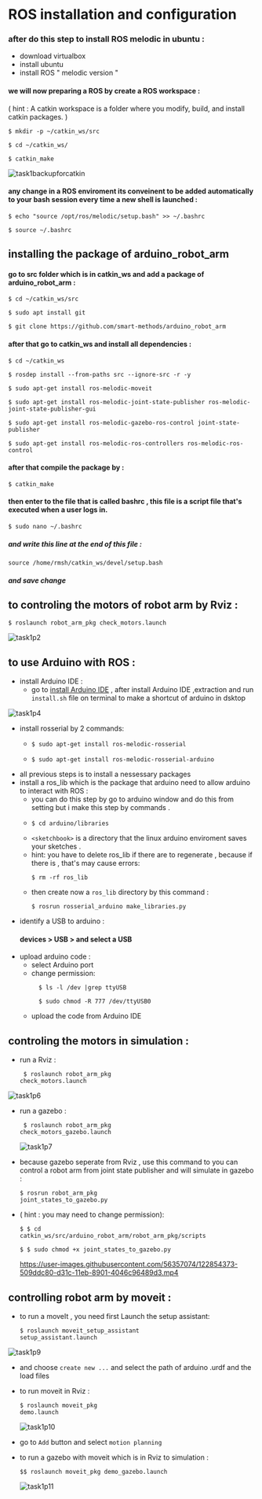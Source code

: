  # ROS installation and configuration

### after do this step to install ROS melodic in ubuntu : 
* download virtualbox 
* install ubuntu
* install ROS " melodic version " 


#### we will now preparing a ROS by create a ROS workspace : 
( hint : A catkin workspace is a folder where you modify, build, and install catkin packages. )
<p><code>$ mkdir -p ~/catkin_ws/src</code></p>
<p><code>$ cd ~/catkin_ws/</code></p>
<p><code>$ catkin_make</code></p>

![task1backupforcatkin](https://user-images.githubusercontent.com/56357074/122817274-6097cb00-d2e0-11eb-8f71-b7657a86be21.png)

#### any change in a ROS enviroment its conveinent to be added automatically to your bash session  every time a new shell is launched :

<p><code>$ echo "source /opt/ros/melodic/setup.bash" >> ~/.bashrc</code></p>
<p><code>$ source ~/.bashrc</code></p>

## installing the package of arduino_robot_arm 

####  go to src folder which is in catkin_ws and add a package of arduino_robot_arm :

<p><code>$ cd ~/catkin_ws/src</code></p>
<p><code>$ sudo apt install git</code></p>
<p><code>$ git clone https://github.com/smart-methods/arduino_robot_arm</code></p>

#### after that go to catkin_ws and install all dependencies :

<p><code>$ cd ~/catkin_ws</code></p>
<p><code>$ rosdep install --from-paths src --ignore-src -r -y</code></p>
<p><code>$ sudo apt-get install ros-melodic-moveit</code></p>
<p><code>$ sudo apt-get install ros-melodic-joint-state-publisher ros-melodic-joint-state-publisher-gui</code></p>
<p><code>$ sudo apt-get install ros-melodic-gazebo-ros-control joint-state-publisher</code></p>
<p><code>$ sudo apt-get install ros-melodic-ros-controllers ros-melodic-ros-control</code></p>

#### after that compile the package by :

<p><code>$ catkin_make</code></p>

#### then enter to the file that is called  bashrc , this file is a script file that's executed when a user logs in.

<p><code>$ sudo nano ~/.bashrc</code></p>

##### and write this line at the end of this file :

<p><code>source /home/rmsh/catkin_ws/devel/setup.bash</code></p>

##### and save change 

## to controling the motors of robot arm by Rviz : 

<p><code>$ roslaunch robot_arm_pkg check_motors.launch</code></p>

![task1p2](https://user-images.githubusercontent.com/56357074/122844100-90a79400-d309-11eb-870e-e1602bef5256.png)

## to use Arduino with ROS :

* install Arduino IDE :
  -  go to [install Arduino IDE](https://www.arduino.cc/en/software) , after install Arduino IDE ,extraction and run `install.sh` file on terminal to make a shortcut of arduino in dsktop


![task1p4](https://user-images.githubusercontent.com/56357074/122844631-be410d00-d30a-11eb-8ea0-d68c0c432193.png)

  -  install rosserial by 2 commands: 
     - <p><code>$ sudo apt-get install ros-melodic-rosserial</code></p>
     - <p><code>$ sudo apt-get install ros-melodic<distro>-rosserial-arduino</code></p>
  - all previous steps is to install a nessessary packages
  - install a ros_lib which is the package that arduino need to allow arduino to interact with ROS :
    - you can do this step by go to arduino window and do this from setting but i make this step by commands .
    - <p><code>$ cd arduino<sketchbook>/libraries</code></p>
    -  ` <sketchbook> ` is a directory that the linux arduino enviroment saves your sketches .
    - hint: you have to delete ros_lib if there are to regenerate , because if there is , that's may cause errors:
         <p><code>$ rm -rf ros_lib</code></p>
    - then create now a `ros_lib` directory by this command :
         <p><code>$ rosrun rosserial_arduino make_libraries.py</code></p>
 * identify a USB to arduino : 
      #### devices > USB > and select a USB
 * upload arduino code :
   - select Arduino port
   - change permission:
     <p><code>	$ ls -l /dev |grep ttyUSB</code></p>
     <p><code>	$ sudo chmod -R 777 /dev/ttyUSB0</code></p>
   - upload the code from Arduino IDE

     
## controling the motors in simulation : 
   * run a Rviz : 
          <p><code>	$ roslaunch robot_arm_pkg check_motors.launch</code></p>

![task1p6](https://user-images.githubusercontent.com/56357074/122854091-df5e2980-d31b-11eb-8205-5b2a09fda15b.png)



   * run a gazebo :
             <p><code>	$ roslaunch robot_arm_pkg check_motors_gazebo.launch</code></p>
     
     ![task1p7](https://user-images.githubusercontent.com/56357074/122854125-e8e79180-d31b-11eb-8cdd-34d4418a5ce2.png)

   * because gazebo seperate from Rviz , use this command to you can control a robot arm from joint state publisher and will simulate in gazebo : 
                  <p><code>$ rosrun robot_arm_pkg joint_states_to_gazebo.py</code></p>
   * ( hint : you may need to change permission):
                  <p><code>$ 	$ cd catkin_ws/src/arduino_robot_arm/robot_arm_pkg/scripts</code></p>
                  <p><code>$ 	$ sudo chmod +x joint_states_to_gazebo.py</code></p>
     
     https://user-images.githubusercontent.com/56357074/122854373-509ddc80-d31c-11eb-8901-4046c96489d3.mp4

## controlling robot arm by moveit : 
     
   * to run a moveIt , you need first Launch the setup assistant:
                  <p><code>$ roslaunch moveit_setup_assistant setup_assistant.launch</code></p>
     
     
![task1p9](https://user-images.githubusercontent.com/56357074/122854624-aa060b80-d31c-11eb-906a-128118f33dfd.png)

   * and choose `create new ...` and select the path of arduino .urdf  and the load files 
   * to run moveit in Rviz :
                  <p><code>$ roslaunch moveit_pkg demo.launch</code></p>
     ![task1p10](https://user-images.githubusercontent.com/56357074/122854649-b4280a00-d31c-11eb-85b2-d91044461494.png)


   * go to `Add` button and select `motion planning`
   * to run a gazebo with moveit which is in Rviz to simulation : 
                  <p><code>$$ roslaunch moveit_pkg demo_gazebo.launch</code></p>
     
     
     ![task1p11](https://user-images.githubusercontent.com/56357074/122854675-bbe7ae80-d31c-11eb-8e36-a48f70c69574.png)

 
    
     

